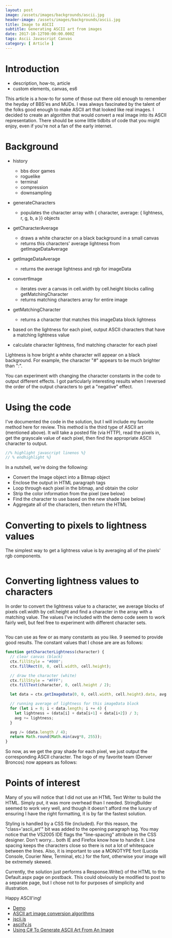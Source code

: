 ```yaml
---
layout: post
image: /assets/images/backgrounds/ascii.jpg
header-image: /assets/images/backgrounds/ascii.jpg
title: Image to ASCII
subtitle: Generating ASCII art from images
date: 2017-10-12T00:00:00.000Z
tags: Ascii Javascript Canvas
category: [ Article ]
---
```

# Introduction
* description, how-to, article
* custom elements, canvas, es6

This article is a how-to for some of those out there old enough to remember the
heyday of BBS'es and MUDs. I was always fascinated by the talent of the folks
good enough to make ASCII art that looked like real images. I decided to create
an algorithm that would convert a real image into its ASCII representation.
There should be some little tidbits of code that you might enjoy, even if you're
not a fan of the early internet.

# Background
* history
  * bbs door games
  * roguelike
  * terminal
  * compression
  * downsampling

* generateCharacters
  - populates the character array with { character, average: { lightness, r, g, b, a }} objects

* getCharacterAverage
  - draws a white character on a black background in a small canvas
  - returns this characters' average lightness from getImageDataAverage

* getImageDataAverage
  - returns the average lightness and rgb for imageData

* convertImage
  - iterates over a canvas in cell.width by cell.height blocks calling getMatchingCharacter
  - returns matching characters array for entire image

* getMatchingCharacter
  - returns a character that matches this imageData block lightness

* based on the lightness for each pixel, output ASCII characters that have a matching lightness value
- calculate character lightness, find matching character for each pixel

Lightness is how bright a white character will appear on a black background.
For example, the character "#" appears to be much brighter than ":".

You can experiment with changing the character constants in the code to output
different effects. I got particularly interesting results when I reversed the
order of the output characters to get a "negative" effect.

# Using the code
I've documented the code in the solution, but I will include my favorite method
here for review. This method is the third type of ASCII art (mentioned above).
It will take a posted file (via HTTP), read the pixels in, get the grayscale
value of each pixel, then find the appropriate ASCII character to output.

``` javascript
//% highlight javascript linenos %}
// % endhighlight %}
```

In a nutshell, we're doing the following:

* Convert the Image object into a Bitmap object
* Enclose the output in HTML paragraph tags
* Loop through each pixel in the bitmap, and obtain the color
* Strip the color information from the pixel (see below)
* Find the character to use based on the new shade (see below)
* Aggregate all of the characters, then return the HTML

# Converting to pixels to lightness values
The simplest way to get a lightness value is by averaging all of the pixels' rgb components.

```javascript
```

# Converting lightness values to characters
In order to convert the lightness value to a character, we average blocks of
pixels cell.width by cell.height and find a character in the array with a matching value.
The values I've included with the demo code seem to work fairly well, but feel free to experiment with different character sets.

```javascript
```

You can use as few or as many constants as you like. 9 seemed to provide good results. The constant values that I chose are are as follows:

```javascript
function getCharacterLightness(character) {
  // clear canvas (black)
  ctx.fillStyle = "#000";
  ctx.fillRect(0, 0, cell.width, cell.height);

  // draw the character (white)
  ctx.fillStyle = "#FFF";
  ctx.fillText(character, 0, cell.height / 2);

  let data = ctx.getImageData(0, 0, cell.width, cell.height).data, avg = 0;

  // running average of lightness for this imageData block
  for (let i = 0; i < data.length; i += 4) {
    let lightness = (data[i] + data[i+1] + data[i+2]) / 3;
    avg += lightness;
  }

  avg /= (data.length / 4);
  return Math.round(Math.min(avg*8, 255));
}
```

So now, as we get the gray shade for each pixel, we just output the corresponding ASCII character. The logo of my favorite team (Denver Broncos) now appears as follows:

# Points of interest
Many of you will notice that I did not use an HTML Text Writer to build the HTML. Simply put, it was more overhead than I needed. StringBuilder seemed to work very well, and though it doesn't afford me the luxury of ensuring I have the right formatting, it is by far the fastest solution.

Styling is handled by a CSS file (included). For this reason, the "class='ascii_art'" bit was added to the opening paragraph tag. You may notice that the VS2005 IDE flags the "line-spacing" attribute in the CSS designer. Don't worry... both IE and Firefox know how to handle it. Line spacing keeps the characters close so there is not a lot of whitespace between the lines. Also, it is important to use a MONOTYPE font (Lucida Console, Courier New, Terminal, etc.) for the font, otherwise your image will be extremely skewed.

Currently, the solution just performs a Response.Write() of the HTML to the Default.aspx page on postback. This could obviously be modified to post to a separate page, but I chose not to for purposes of simplicity and illustration.

Happy ASCII'ing!

- [Demo](/demo/js-ascii/)
- [ASCII art image conversion algorithms](https://stackoverflow.com/questions/394882/how-do-ascii-art-image-conversion-algorithms-work)
- [jscii.js](https://github.com/EnotionZ/jscii/blob/master/src/jscii.js)
- [asciify.js](https://github.com/aemkei/ascii.js/blob/master/asciify.js)
- [Using C# To Generate ASCII Art From An Image](https://www.codeproject.com/Articles/20435/Using-C-To-Generate-ASCII-Art-From-An-Image)
